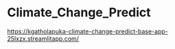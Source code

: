 # Climate_Change_Predict
https://kgatholapuka-climate-change-predict-base-app-25lxzx.streamlitapp.com/
